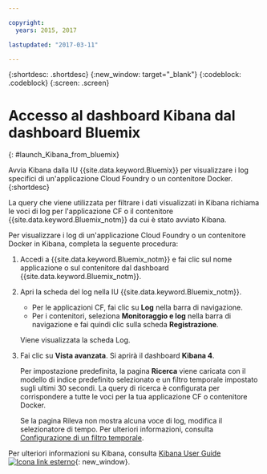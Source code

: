 ```yaml
---

copyright:
  years: 2015, 2017

lastupdated: "2017-03-11"

---
```



{:shortdesc: .shortdesc}
{:new_window: target="_blank"}
{:codeblock: .codeblock}
{:screen: .screen}

# Accesso al dashboard Kibana dal dashboard Bluemix
{: #launch_Kibana_from_bluemix}

Avvia Kibana dalla IU {{site.data.keyword.Bluemix}} per visualizzare i log specifici di un'applicazione Cloud Foundry o un contenitore Docker.
{:shortdesc}

La query che viene utilizzata per filtrare i dati visualizzati in Kibana richiama le voci di log per l'applicazione CF o il contenitore {{site.data.keyword.Bluemix_notm}} da cui è stato avviato Kibana. 

Per visualizzare i log di un'applicazione Cloud Foundry o un contenitore Docker in Kibana, completa la seguente procedura: 

1. Accedi a {{site.data.keyword.Bluemix_notm}} e fai clic sul nome applicazione o sul contenitore dal dashboard {{site.data.keyword.Bluemix_notm}}. 
    
2. Apri la scheda del log nella IU {{site.data.keyword.Bluemix_notm}}.

    * Per le applicazioni CF, fai clic su **Log** nella barra di navigazione. 
    * Per i contenitori, seleziona **Monitoraggio e log** nella barra di navigazione e fai quindi clic sulla scheda **Registrazione**. 
    
    Viene visualizzata la scheda Log. 
    
3. Fai clic su **Vista avanzata**. Si aprirà il dashboard **Kibana 4**.

    Per impostazione predefinita, la pagina **Ricerca** viene caricata con il modello di indice predefinito selezionato e un filtro temporale impostato sugli ultimi 30 secondi. La query di ricerca è configurata per corrispondere a tutte le voci per la tua applicazione CF o contenitore Docker.

    Se la pagina Rileva non mostra alcuna voce di log, modifica il selezionatore di tempo. Per ulteriori informazioni, consulta [Configurazione di un filtro temporale](logging_kibana_set_time_filter.html#set_time_filter).

Per ulteriori informazioni su Kibana, consulta [Kibana User Guide ![Icona link esterno](../../../icons/launch-glyph.svg "Icona link esterno")](https://www.elastic.co/guide/en/kibana/4.1/index.html){: new_window}.

